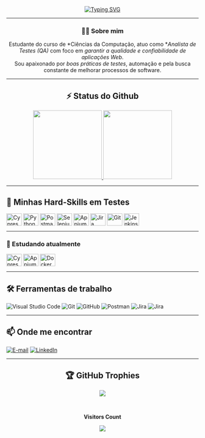 <div align="center">

[![Typing SVG](https://readme-typing-svg.demolab.com?font=Fira+Code&size=24&duration=3000&pause=1000&color=D83B7D&center=falso&vCenter=falso&repeat=falso&random=falso&width=600&height=70&lines=Bem-vindo+ao+meu+perfil+✨;Sou+Analista+de+Teste+e+Qualidade+de+Software+🧪)](https://git.io/typing-svg)

</div>

---

<div align="center">

### 👩‍💻 Sobre mim  

Estudante do curso de *Ciências da Computação, atuo como **Analista de Testes (QA)* com foco em *garantir a qualidade e confiabilidade de aplicações Web*.  
Sou apaixonado por *boas práticas de testes*, automação e pela busca constante de melhorar processos de software.  

</div>

---

<div align="center">

## ⚡ Status do Github  

<a href="https://github.com/FilipeGS97">
   <img height="180em" src="https://github-readme-stats.vercel.app/api?username=FilipeGS97&show_icons=true&theme=radical&include_all_commits=true&count_private=true"/>
   <img height="180em" src="https://github-readme-stats.vercel.app/api/top-langs/?username=FilipeGS97&layout=compact&langs_count=6&theme=radical"/>
</a>

</div>

---

<div align="left">

## 🧪 Minhas Hard-Skills em Testes  


<img align="center" alt="Cypress" height="32" width="40" src="https://cdn.simpleicons.org/cypress/69d3a7" />
<img align="center" alt="Python" height="32" width="40" src="https://cdn.simpleicons.org/python" />
<img align="center" alt="Postman" height="32" width="40" src="https://cdn.simpleicons.org/postman/ef5b25" />
<img align="center" alt="Selenium" height="32" width="40" src="https://cdn.simpleicons.org/selenium/43b02a" />
<img align="center" alt="Appium" height="32" width="40" src="https://cdn.simpleicons.org/Appium" />
<img align="center" alt="Jira" height="32" width="40" src="https://cdn.simpleicons.org/jira/0052cc" />
<img align="center" alt="Git" height="32" width="40" src="https://cdn.simpleicons.org/git" />
<img align="center" alt="Jenkins" height="32" width="40" src="https://cdn.simpleicons.org/jenkins" />

</div>

---

<div align="left">

### 📖 Estudando atualmente  

<img align="center" alt="Cypress" height="32" width="40" src="https://cdn.simpleicons.org/cypress/69d3a7" />
<img align="center" alt="Appium" height="32" width="40" src="https://cdn.simpleicons.org/Appium" />
<img align="center" alt="Docker" height="32" width="40" src="https://cdn.simpleicons.org/docker/2496ed" />

</div>

---

<div align="left">

## 🛠 Ferramentas de trabalho  

![Visual Studio Code](https://img.shields.io/badge/Visual%20Studio%20Code-000?style=for-the-badge&logo=Visual-Studio-Code&logoColor=D83B7D&color:141321)
![Git](https://img.shields.io/badge/Git-000?style=for-the-badge&logo=Git&logoColor=D83B7D&color:141321)
![GitHub](https://img.shields.io/badge/GitHub-000?style=for-the-badge&logo=GitHub&logoColor=D83B7D&color:141321)
![Postman](https://img.shields.io/badge/Postman-000?style=for-the-badge&logo=Postman&logoColor=D83B7D&color:141321)
![Jira](https://img.shields.io/badge/Jira-000?style=for-the-badge&logo=Jira&logoColor=D83B7D&color:141321)
![Jira](https://img.shields.io/badge/asana-000?style=for-the-badge&logo=asana&logoColor=D83B7D&color:141321)
</div>

---

<div align="left">

## 📫 Onde me encontrar  

[![E-mail](https://img.shields.io/badge/-Email-000?style=for-the-badge&logo=microsoft-outlook&logoColor=D83B7D&&color:141321)](mailto:filipegabriel.qatech@gmail.com)
[![LinkedIn](https://img.shields.io/badge/-LinkedIn-000?style=for-the-badge&logo=linkedin&logoColor=D83B7D&&color:141321)](https://www.linkedin.com/in/filipe-gabriel-qaengineer/)

</div>

---

<div align="center">

## 🏆 GitHub Trophies  

![](https://github-profile-trophy.vercel.app/?username=FilipeGS97&theme=dark&no-frame=false&no-bg=false&margin-w=4)

<br><p align="centre"><b>Visitors Count</b></p>  
<p align="center"><img align="center" src="https://profile-counter.glitch.me/{FilipeGS97}/count.svg" /></p> 

</div>

